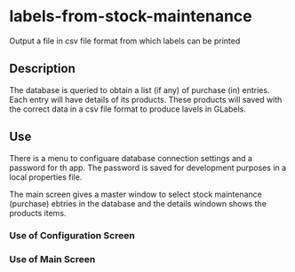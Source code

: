 # labels-from-stock-maintenance
Output a file in csv file format from which labels can be printed

## Description
The database is queried to obtain a list (if any) of purchase (in)
entries.
Each entry will have details of its products.
These products will saved with the correct data in a csv file format
to produce lavels in GLabels.

## Use
There is a menu to configuare database connection settings and a 
password for th app. The password is saved for development purposes
in a local properties file.

The main screen gives a master window to select stock maintenance (purchase)
ebtries in the database and the details windown shows the products items.

### Use of Configuration Screen

### Use of Main Screen
